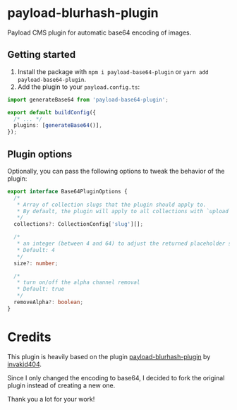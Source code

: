 # payload-blurhash-plugin

Payload CMS plugin for automatic base64 encoding of images.

## Getting started

1. Install the package with `npm i payload-base64-plugin` or `yarn add payload-base64-plugin`.
2. Add the plugin to your `payload.config.ts`:

```ts
import generateBase64 from 'payload-base64-plugin';

export default buildConfig({
  /* ... */
  plugins: [generateBase64()],
});
```

## Plugin options

Optionally, you can pass the following options to tweak the behavior of the plugin:

```ts
export interface Base64PluginOptions {
  /*
   * Array of collection slugs that the plugin should apply to.
   * By default, the plugin will apply to all collections with `upload` properties.
   */
  collections?: CollectionConfig['slug'][];

  /*
   * an integer (between 4 and 64) to adjust the returned placeholder size
   * Default: 4
   */
  size?: number;

  /*
   * turn on/off the alpha channel removal
   * Default: true
   */
  removeAlpha?: boolean;
}
```

# Credits

This plugin is heavily based on the plugin [payload-blurhash-plugin](https://github.com/invakid404/payload-blurhash-plugin) by [invakid404](https://github.com/invakid404).

Since I only changed the encoding to base64, I decided to fork the original plugin instead of creating a new one.

Thank you a lot for your work!
